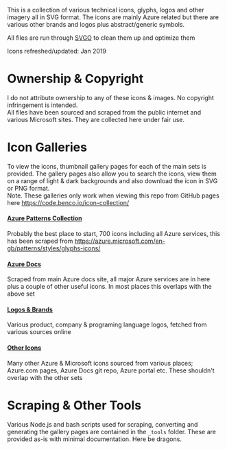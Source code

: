 This is a collection of various technical icons, glyphs, logos and other imagery all in SVG format. The icons are mainly Azure related but there are various other brands and logos plus abstract/generic symbols.

All files are run through [SVGO](https://github.com/svg/svgo) to clean them up and optimize them 

Icons refreshed/updated: Jan 2019


# Ownership & Copyright
I do not attribute ownership to any of these icons & images. No copyright infringement is intended.  
All files have been sourced and scraped from the public internet and various Microsoft sites. They are collected here under fair use.  


# Icon Galleries
To view the icons, thumbnail gallery pages for each of the main sets is provided. The gallery pages also allow you to search the icons, view them on a range of light & dark backgrounds and also download the icon in SVG or PNG format.  
Note. These galleries only work when viewing this repo from GitHub pages here https://code.benco.io/icon-collection/

#### [Azure Patterns Collection](azure-patterns)
Probably the best place to start, 700 icons including all Azure services, this has been scraped from https://azure.microsoft.com/en-gb/patterns/styles/glyphs-icons/ 

#### [Azure Docs](azure-docs)
Scraped from main Azure docs site, all major Azure services are in here plus a couple of other useful icons. In most places this overlaps with the above set

#### [Logos & Brands](logos)
Various product, company & programing language logos, fetched from various sources online

#### [Other Icons](other)
Many other Azure & Microsoft icons sourced from various places; Azure.com pages, Azure Docs git repo, Azure portal etc. These shouldn't overlap with the other sets


# Scraping & Other Tools
Various Node.js and bash scripts used for scraping, converting and generating the gallery pages are contained in the `_tools` folder. These are provided as-is with minimal documentation. Here be dragons.